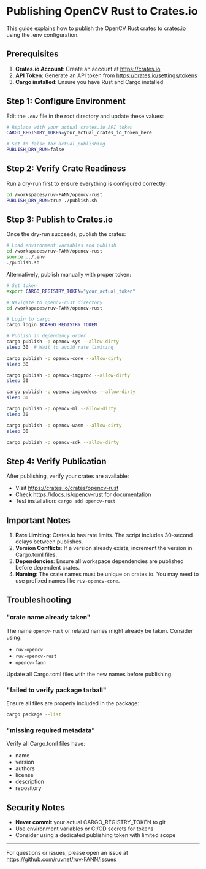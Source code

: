# Publishing OpenCV Rust to Crates.io

This guide explains how to publish the OpenCV Rust crates to crates.io using the .env configuration.

## Prerequisites

1. **Crates.io Account**: Create an account at https://crates.io
2. **API Token**: Generate an API token from https://crates.io/settings/tokens
3. **Cargo installed**: Ensure you have Rust and Cargo installed

## Step 1: Configure Environment

Edit the `.env` file in the root directory and update these values:

```bash
# Replace with your actual crates.io API token
CARGO_REGISTRY_TOKEN=your_actual_crates_io_token_here

# Set to false for actual publishing
PUBLISH_DRY_RUN=false
```

## Step 2: Verify Crate Readiness

Run a dry-run first to ensure everything is configured correctly:

```bash
cd /workspaces/ruv-FANN/opencv-rust
PUBLISH_DRY_RUN=true ./publish.sh
```

## Step 3: Publish to Crates.io

Once the dry-run succeeds, publish the crates:

```bash
# Load environment variables and publish
cd /workspaces/ruv-FANN/opencv-rust
source ../.env
./publish.sh
```

Alternatively, publish manually with proper token:

```bash
# Set token
export CARGO_REGISTRY_TOKEN="your_actual_token"

# Navigate to opencv-rust directory
cd /workspaces/ruv-FANN/opencv-rust

# Login to cargo
cargo login $CARGO_REGISTRY_TOKEN

# Publish in dependency order
cargo publish -p opencv-sys --allow-dirty
sleep 30  # Wait to avoid rate limiting

cargo publish -p opencv-core --allow-dirty
sleep 30

cargo publish -p opencv-imgproc --allow-dirty
sleep 30

cargo publish -p opencv-imgcodecs --allow-dirty
sleep 30

cargo publish -p opencv-ml --allow-dirty
sleep 30

cargo publish -p opencv-wasm --allow-dirty
sleep 30

cargo publish -p opencv-sdk --allow-dirty
```

## Step 4: Verify Publication

After publishing, verify your crates are available:

- Visit https://crates.io/crates/opencv-rust
- Check https://docs.rs/opencv-rust for documentation
- Test installation: `cargo add opencv-rust`

## Important Notes

1. **Rate Limiting**: Crates.io has rate limits. The script includes 30-second delays between publishes.
2. **Version Conflicts**: If a version already exists, increment the version in Cargo.toml files.
3. **Dependencies**: Ensure all workspace dependencies are published before dependent crates.
4. **Naming**: The crate names must be unique on crates.io. You may need to use prefixed names like `ruv-opencv-core`.

## Troubleshooting

### "crate name already taken"
The name `opencv-rust` or related names might already be taken. Consider using:
- `ruv-opencv`
- `ruv-opencv-rust`
- `opencv-fann`

Update all Cargo.toml files with the new names before publishing.

### "failed to verify package tarball"
Ensure all files are properly included in the package:
```bash
cargo package --list
```

### "missing required metadata"
Verify all Cargo.toml files have:
- name
- version
- authors
- license
- description
- repository

## Security Notes

- **Never commit** your actual CARGO_REGISTRY_TOKEN to git
- Use environment variables or CI/CD secrets for tokens
- Consider using a dedicated publishing token with limited scope

---

For questions or issues, please open an issue at https://github.com/ruvnet/ruv-FANN/issues